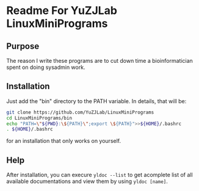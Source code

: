 # Readme For YuZJLab LinuxMiniPrograms
## Purpose
The reason I write these programs are to cut down time a bioinformatician spent on doing sysadmin work.

## Installation
Just add the "bin" directory to the PATH variable. In details, that will be:

```bash
git clone https://github.com/YuZJLab/LinuxMiniPrograms
cd LinuxMiniPrograms/bin
echo "PATH=\"${PWD}:\${PATH}\";export \${PATH}">>${HOME}/.bashrc
. ${HOME}/.bashrc
```
for an installation that only works on yourself.
## Help
After installation, you can execure `yldoc --list` to get acomplete  list of all available documentations and view them by using `yldoc [name]`.

